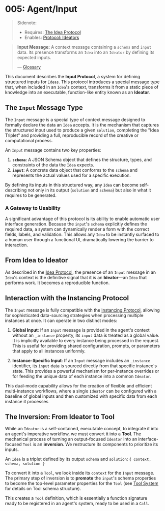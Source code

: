 # 005: Agent/Input

> Sidenote:
>
> - Requires: [The Idea Protocol](./101_concept_idea.md)
> - Enables: [Protocol: Ideators](./103_concept_ideator.md)

> **Input Message:** A context message containing a `schema` and `input` data. Its presence transforms an `Idea` into an `Ideator` by defining its expected inputs.
>
> — [Glossary](./000_glossary.md)

This document describes the **Input Protocol**, a system for defining structured inputs for `Ideas`. This protocol introduces a special message type that, when included in an `Idea`'s context, transforms it from a static piece of knowledge into an executable, function-like entity known as an **Ideator**.

## The `Input` Message Type

The `Input` message is a special type of context message designed to formally declare the data an `Idea` accepts. It is the mechanism that captures the structured input used to produce a given `solution`, completing the "Idea Triplet" and providing a full, reproducible record of the creative or computational process.

An `Input` message contains two key properties:

1.  **`schema`**: A JSON Schema object that defines the structure, types, and constraints of the data the `Idea` expects.
2.  **`input`**: A concrete data object that conforms to the `schema` and represents the actual values used for a specific execution.

By defining its inputs in this structured way, any `Idea` can become self-describing not only in its output (`solution` and `schema`) but also in what it requires to be generated.

### A Gateway to Usability

A significant advantage of this protocol is its ability to enable automatic user interface generation. Because the `input`'s `schema` explicitly defines the required data, a system can dynamically render a form with the correct fields, labels, and validation. This allows any `Idea` to be instantly surfaced to a human user through a functional UI, dramatically lowering the barrier to interaction.

## From Idea to Ideator

As described in the [Idea Protocol](./101_concept_idea.md), the presence of an `Input` message in an `Idea`'s context is the definitive signal that it is an **Ideator**—an `Idea` that performs work. It becomes a reproducible function.

## Interaction with the Instancing Protocol

The `Input` message is fully compatible with the [Instancing Protocol](./008_agent_instancing.md), allowing for sophisticated data-sourcing strategies when processing multiple instances at once. It can operate in two distinct modes:

1.  **Global Input**: If an `Input` message is provided in the agent's context without an `_instance` property, its `input` data is treated as a global value. It is implicitly available to every instance being processed in the request. This is useful for providing shared configuration, prompts, or parameters that apply to all instances uniformly.

2.  **Instance-Specific Input**: If an `Input` message includes an `_instance` identifier, its `input` data is sourced directly from that specific instance's state. This provides a powerful mechanism for per-instance overrides or for feeding the unique data of each instance into a common `Ideator`.

This dual-mode capability allows for the creation of flexible and efficient multi-instance workflows, where a single `Ideator` can be configured with a baseline of global inputs and then customized with specific data from each instance it processes.

## The Inversion: From Ideator to Tool

While an `Ideator` is a self-contained, executable concept, to integrate it into an agent's imperative workflow, we must convert it into a **Tool**. The mechanical process of turning an output-focused `Ideator` into an interface-focused `Tool` is an **inversion**. We restructure its components to prioritize its inputs.

An `Idea` is a triplet defined by its output `schema` and `solution`:
`{ context, schema, solution }`

To convert it into a `Tool`, we look inside its `context` for the `Input` message. The primary step of inversion is to **promote** the `input`'s schema properties to become the top-level parameter properties for the `Tool` (see [Tool System](./002_agent_tool.md) for details on Tool schema structure).

This creates a `Tool` definition, which is essentially a function signature ready to be registered in an agent's system, ready to be used in a `Call`.
